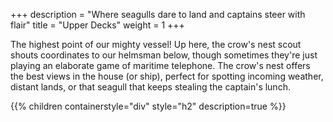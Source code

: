 +++
description = "Where seagulls dare to land and captains steer with flair"
title = "Upper Decks"
weight = 1
+++

The highest point of our mighty vessel! Up here, the crow's nest scout shouts coordinates to our helmsman below, though sometimes they're just playing an elaborate game of maritime telephone. The crow's nest offers the best views in the house (or ship), perfect for spotting incoming weather, distant lands, or that seagull that keeps stealing the captain's lunch.

{{% children containerstyle="div" style="h2" description=true %}}
